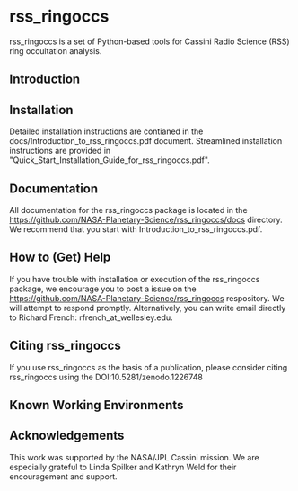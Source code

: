 # rss_ringoccs
rss_ringoccs is a set of Python-based tools for Cassini Radio Science (RSS) ring occultation analysis.

## Introduction



## Installation
Detailed installation instructions are contianed in the docs/Introduction_to_rss_ringoccs.pdf document. Streamlined installation instructions are provided in "Quick_Start_Installation_Guide_for_rss_ringoccs.pdf". 
## Documentation
All documentation for the rss_ringoccs package is located in the https://github.com/NASA-Planetary-Science/rss_ringoccs/docs
directory. We recommend that you start with Introduction_to_rss_ringoccs.pdf.

## How to (Get) Help
If you have trouble with installation or execution of the rss_ringoccs package, we encourage you to post a issue on the https://github.com/NASA-Planetary-Science/rss_ringoccs respository. We will attempt to respond promptly. Alternatively, you can write email directly to Richard French: rfrench_at_wellesley.edu.
## Citing rss_ringoccs
If you use rss_ringoccs as the basis of a publication, please consider 
citing rss_ringoccs using the DOI:10.5281/zenodo.1226748

## Known Working Environments

## Acknowledgements
This work was supported by the NASA/JPL Cassini mission. We are especially grateful 
to Linda Spilker and Kathryn Weld for their encouragement and support.
